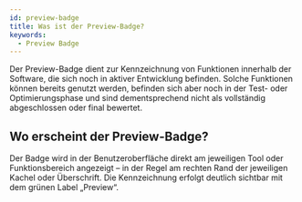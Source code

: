 ```yaml
---
id: preview-badge
title: Was ist der Preview-Badge?
keywords:
  - Preview Badge
---
```


Der Preview-Badge dient zur Kennzeichnung von Funktionen innerhalb der Software, die sich noch in aktiver Entwicklung befinden. Solche Funktionen können bereits genutzt werden, befinden sich aber noch in der Test- oder Optimierungsphase und sind dementsprechend nicht als vollständig abgeschlossen oder final bewertet.

## Wo erscheint der Preview-Badge?

Der Badge wird in der Benutzeroberfläche direkt am jeweiligen Tool oder Funktionsbereich angezeigt – in der Regel am rechten Rand der jeweiligen Kachel oder Überschrift. Die Kennzeichnung erfolgt deutlich sichtbar mit dem grünen Label „Preview“.
